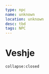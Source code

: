 ```yaml
---
type: npc
name: unknown
location: unknown
desc: tbd
tags: NPC
---
```


# Veshje 

```ad-ooc
collapse:closed
```